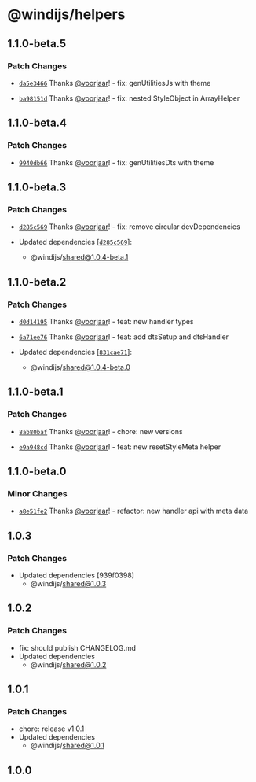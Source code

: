 # @windijs/helpers

## 1.1.0-beta.5

### Patch Changes

- [`da5e3466`](https://github.com/windijs/windijs/commit/da5e3466071e7c780b3875e177dad87e14495d3c) Thanks [@voorjaar](https://github.com/voorjaar)! - fix: genUtilitiesJs with theme

* [`ba98151d`](https://github.com/windijs/windijs/commit/ba98151d7050fe6832999cf4c7ce0bec48d26fe0) Thanks [@voorjaar](https://github.com/voorjaar)! - fix: nested StyleObject in ArrayHelper

## 1.1.0-beta.4

### Patch Changes

- [`9940db66`](https://github.com/windijs/windijs/commit/9940db664965f9e7c04b8e6831cb035b79f2b212) Thanks [@voorjaar](https://github.com/voorjaar)! - fix: genUtilitiesDts with theme

## 1.1.0-beta.3

### Patch Changes

- [`d285c569`](https://github.com/windijs/windijs/commit/d285c569ec7d4cdd0921f92c7dfe892e58c9cd75) Thanks [@voorjaar](https://github.com/voorjaar)! - fix: remove circular devDependencies

- Updated dependencies [[`d285c569`](https://github.com/windijs/windijs/commit/d285c569ec7d4cdd0921f92c7dfe892e58c9cd75)]:
  - @windijs/shared@1.0.4-beta.1

## 1.1.0-beta.2

### Patch Changes

- [`d0d14195`](https://github.com/windijs/windijs/commit/d0d14195bea0f846097a9738da82278ca97468bc) Thanks [@voorjaar](https://github.com/voorjaar)! - feat: new handler types

* [`6a71ee76`](https://github.com/windijs/windijs/commit/6a71ee76737a9309b31b06adc33a695461d1583d) Thanks [@voorjaar](https://github.com/voorjaar)! - feat: add dtsSetup and dtsHandler

* Updated dependencies [[`831cae71`](https://github.com/windijs/windijs/commit/831cae71465e13a4d00188cca914710c54cd29cf)]:
  - @windijs/shared@1.0.4-beta.0

## 1.1.0-beta.1

### Patch Changes

- [`8ab80baf`](https://github.com/windijs/windijs/commit/8ab80bafda9ab832d8d53f287e200f7fd497b7b6) Thanks [@voorjaar](https://github.com/voorjaar)! - chore: new versions

* [`e9a948cd`](https://github.com/windijs/windijs/commit/e9a948cd44d003a2c1e91ea2927658f59e3746dc) Thanks [@voorjaar](https://github.com/voorjaar)! - feat: new resetStyleMeta helper

## 1.1.0-beta.0

### Minor Changes

- [`a8e51fe2`](https://github.com/windijs/windijs/commit/a8e51fe2d193dc7e6b450fb4e7b5ad6ab330bd33) Thanks [@voorjaar](https://github.com/voorjaar)! - refactor: new handler api with meta data

## 1.0.3

### Patch Changes

- Updated dependencies [939f0398]
  - @windijs/shared@1.0.3

## 1.0.2

### Patch Changes

- fix: should publish CHANGELOG.md
- Updated dependencies
  - @windijs/shared@1.0.2

## 1.0.1

### Patch Changes

- chore: release v1.0.1
- Updated dependencies
  - @windijs/shared@1.0.1

## 1.0.0
